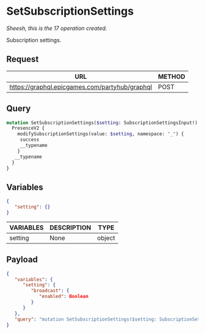 # SetSubscriptionSettings
*Sheesh, this is the 17 operation created.*

Subscription settings.

## Request
| URL | METHOD |
| - | - |
| https://graphql.epicgames.com/partyhub/graphql | POST |

## Query
```graphql
mutation SetSubscriptionSettings($setting: SubscriptionSettingsInput!) {
  PresenceV2 {
    modifySubscriptionSettings(value: $setting, namespace: "_") {
     success
     __typename
    }
   __typename
  }
}
```

## Variables
```json
{
   "setting": {}
}
```
| VARIABLES | DESCRIPTION | TYPE |
| - | - | - |
| setting | None | object |

## Payload
```json
{
   "variables": {
      "setting": {
         "broadcast": {
            "enabled": Boolean
         }
      }
   },
   "query": "mutation SetSubscriptionSettings($setting: SubscriptionSettingsInput!) { PresenceV2 { __typename modifySubscriptionSettings(namespace: \"_\", value: $setting) { __typename success } } }"
}
```